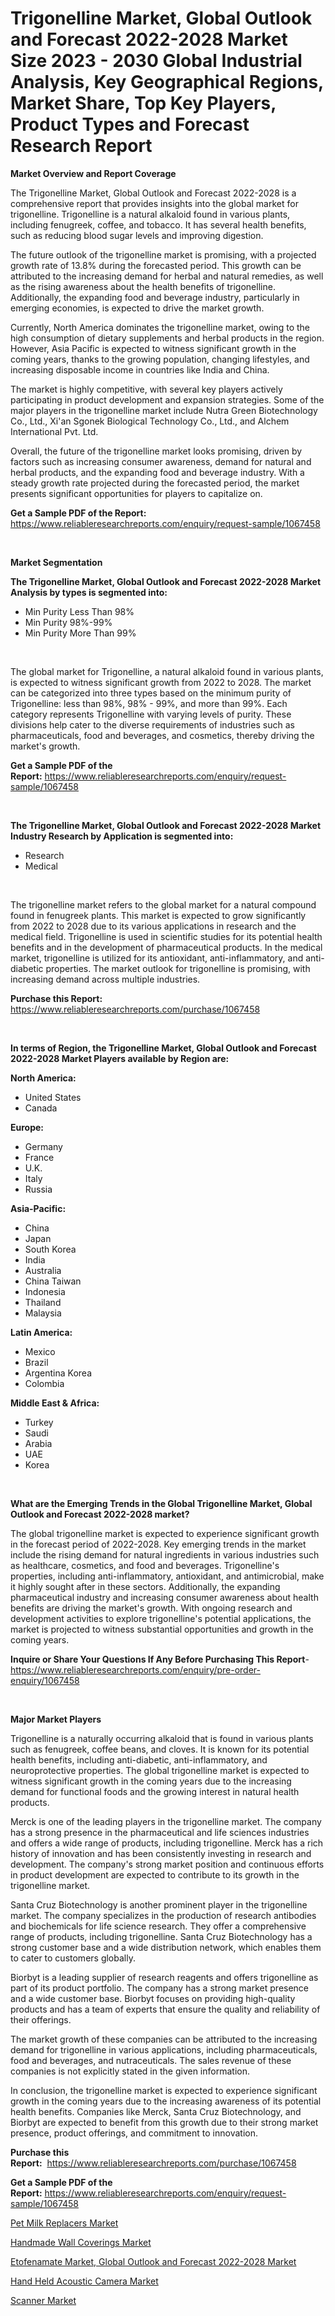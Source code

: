 <p><h1>Trigonelline Market, Global Outlook and Forecast 2022-2028 Market Size 2023 - 2030 Global Industrial Analysis, Key Geographical Regions, Market Share, Top Key Players, Product Types and Forecast Research Report</h1></p><p><strong>Market Overview and Report Coverage</strong></p>
<p><p>The Trigonelline Market, Global Outlook and Forecast 2022-2028 is a comprehensive report that provides insights into the global market for trigonelline. Trigonelline is a natural alkaloid found in various plants, including fenugreek, coffee, and tobacco. It has several health benefits, such as reducing blood sugar levels and improving digestion.</p><p>The future outlook of the trigonelline market is promising, with a projected growth rate of 13.8% during the forecasted period. This growth can be attributed to the increasing demand for herbal and natural remedies, as well as the rising awareness about the health benefits of trigonelline. Additionally, the expanding food and beverage industry, particularly in emerging economies, is expected to drive the market growth.</p><p>Currently, North America dominates the trigonelline market, owing to the high consumption of dietary supplements and herbal products in the region. However, Asia Pacific is expected to witness significant growth in the coming years, thanks to the growing population, changing lifestyles, and increasing disposable income in countries like India and China.</p><p>The market is highly competitive, with several key players actively participating in product development and expansion strategies. Some of the major players in the trigonelline market include Nutra Green Biotechnology Co., Ltd., Xi'an Sgonek Biological Technology Co., Ltd., and Alchem International Pvt. Ltd.</p><p>Overall, the future of the trigonelline market looks promising, driven by factors such as increasing consumer awareness, demand for natural and herbal products, and the expanding food and beverage industry. With a steady growth rate projected during the forecasted period, the market presents significant opportunities for players to capitalize on.</p></p>
<p><strong>Get a Sample PDF of the Report:</strong> <a href="https://www.reliableresearchreports.com/enquiry/request-sample/1067458">https://www.reliableresearchreports.com/enquiry/request-sample/1067458</a></p>
<p>&nbsp;</p>
<p><strong>Market Segmentation</strong></p>
<p><strong>The Trigonelline Market, Global Outlook and Forecast 2022-2028 Market Analysis by types is segmented into:</strong></p>
<p><ul><li>Min Purity Less Than 98%</li><li>Min Purity 98%-99%</li><li>Min Purity More Than 99%</li></ul></p>
<p>&nbsp;</p>
<p><p>The global market for Trigonelline, a natural alkaloid found in various plants, is expected to witness significant growth from 2022 to 2028. The market can be categorized into three types based on the minimum purity of Trigonelline: less than 98%, 98% - 99%, and more than 99%. Each category represents Trigonelline with varying levels of purity. These divisions help cater to the diverse requirements of industries such as pharmaceuticals, food and beverages, and cosmetics, thereby driving the market's growth.</p></p>
<p><strong>Get a Sample PDF of the Report:</strong>&nbsp;<a href="https://www.reliableresearchreports.com/enquiry/request-sample/1067458">https://www.reliableresearchreports.com/enquiry/request-sample/1067458</a></p>
<p>&nbsp;</p>
<p><strong>The Trigonelline Market, Global Outlook and Forecast 2022-2028 Market Industry Research by Application is segmented into:</strong></p>
<p><ul><li>Research</li><li>Medical</li></ul></p>
<p>&nbsp;</p>
<p><p>The trigonelline market refers to the global market for a natural compound found in fenugreek plants. This market is expected to grow significantly from 2022 to 2028 due to its various applications in research and the medical field. Trigonelline is used in scientific studies for its potential health benefits and in the development of pharmaceutical products. In the medical market, trigonelline is utilized for its antioxidant, anti-inflammatory, and anti-diabetic properties. The market outlook for trigonelline is promising, with increasing demand across multiple industries.</p></p>
<p><strong>Purchase this Report:</strong>&nbsp; <a href="https://www.reliableresearchreports.com/purchase/1067458">https://www.reliableresearchreports.com/purchase/1067458</a></p>
<p>&nbsp;</p>
<p><strong>In terms of Region, the Trigonelline Market, Global Outlook and Forecast 2022-2028 Market Players available by Region are:</strong></p>
<p>
    <p> <strong> North America: </strong>
        <ul>
            <li>United States</li>
            <li>Canada</li>
        </ul>
        </p> 
    <p> <strong> Europe: </strong>
        <ul>
            <li>Germany</li>
            <li>France</li>
            <li>U.K.</li>
            <li>Italy</li>
            <li>Russia</li>
        </ul>
        </p> 
    <p> <strong> Asia-Pacific: </strong>
        <ul>
            <li>China</li>
            <li>Japan</li>
            <li>South Korea</li>
            <li>India</li>
            <li>Australia</li>
            <li>China Taiwan</li>
            <li>Indonesia</li>
            <li>Thailand</li>
            <li>Malaysia</li>
        </ul>
        </p> 
    <p> <strong> Latin America: </strong>
        <ul>
            <li>Mexico</li>
            <li>Brazil</li>
            <li>Argentina Korea</li>
            <li>Colombia</li>
        </ul>
        </p> 
    <p> <strong> Middle East & Africa: </strong>
        <ul>
            <li>Turkey</li>
            <li>Saudi</li>
            <li>Arabia</li>
            <li>UAE</li>
            <li>Korea</li>
        </ul>
    </p>
    </p>
<p>&nbsp;</p>
<p><strong>What are the Emerging Trends in the Global Trigonelline Market, Global Outlook and Forecast 2022-2028 market?</strong></p>
<p><p>The global trigonelline market is expected to experience significant growth in the forecast period of 2022-2028. Key emerging trends in the market include the rising demand for natural ingredients in various industries such as healthcare, cosmetics, and food and beverages. Trigonelline's properties, including anti-inflammatory, antioxidant, and antimicrobial, make it highly sought after in these sectors. Additionally, the expanding pharmaceutical industry and increasing consumer awareness about health benefits are driving the market's growth. With ongoing research and development activities to explore trigonelline's potential applications, the market is projected to witness substantial opportunities and growth in the coming years.</p></p>
<p><strong>Inquire or Share Your Questions If Any Before Purchasing This Report</strong>- <a href="https://www.reliableresearchreports.com/enquiry/pre-order-enquiry/1067458">https://www.reliableresearchreports.com/enquiry/pre-order-enquiry/1067458</a></p>
<p>&nbsp;</p>
<p><strong>Major Market Players</strong></p>
<p><p>Trigonelline is a naturally occurring alkaloid that is found in various plants such as fenugreek, coffee beans, and cloves. It is known for its potential health benefits, including anti-diabetic, anti-inflammatory, and neuroprotective properties. The global trigonelline market is expected to witness significant growth in the coming years due to the increasing demand for functional foods and the growing interest in natural health products.</p><p>Merck is one of the leading players in the trigonelline market. The company has a strong presence in the pharmaceutical and life sciences industries and offers a wide range of products, including trigonelline. Merck has a rich history of innovation and has been consistently investing in research and development. The company's strong market position and continuous efforts in product development are expected to contribute to its growth in the trigonelline market.</p><p>Santa Cruz Biotechnology is another prominent player in the trigonelline market. The company specializes in the production of research antibodies and biochemicals for life science research. They offer a comprehensive range of products, including trigonelline. Santa Cruz Biotechnology has a strong customer base and a wide distribution network, which enables them to cater to customers globally.</p><p>Biorbyt is a leading supplier of research reagents and offers trigonelline as part of its product portfolio. The company has a strong market presence and a wide customer base. Biorbyt focuses on providing high-quality products and has a team of experts that ensure the quality and reliability of their offerings.</p><p>The market growth of these companies can be attributed to the increasing demand for trigonelline in various applications, including pharmaceuticals, food and beverages, and nutraceuticals. The sales revenue of these companies is not explicitly stated in the given information.</p><p>In conclusion, the trigonelline market is expected to experience significant growth in the coming years due to the increasing awareness of its potential health benefits. Companies like Merck, Santa Cruz Biotechnology, and Biorbyt are expected to benefit from this growth due to their strong market presence, product offerings, and commitment to innovation.</p></p>
<p><strong>Purchase this Report:</strong>&nbsp;&nbsp;<a href="https://www.reliableresearchreports.com/purchase/1067458">https://www.reliableresearchreports.com/purchase/1067458</a></p>
<p></p>
<p><strong>Get a Sample PDF of the Report:</strong>&nbsp;<a href="https://www.reliableresearchreports.com/enquiry/request-sample/1067458">https://www.reliableresearchreports.com/enquiry/request-sample/1067458</a></p>
<p><p><a href="https://medium.com/@ruthmorales25/pet-milk-replacers-market-size-growth-forecast-2023-2030-c994b4c903b5">Pet Milk Replacers Market</a></p><p><a href="https://medium.com/@loriwatson1948/handmade-wall-coverings-market-size-growth-forecast-2023-2030-418963cd61f7">Handmade Wall Coverings Market</a></p><p><a href="https://github.com/JameTravis/Market-Research-Report-List-1/blob/main/etofenamate-market-global-outlook-and-forecast-2022-2028-market.md">Etofenamate Market, Global Outlook and Forecast 2022-2028 Market</a></p><p><a href="https://www.reportprime.com/hand-held-acoustic-camera-r5592">Hand Held Acoustic Camera Market</a></p><p><a href="https://www.linkedin.com/pulse/scanner-market-size-growth-forecast-from-2023-2030-s82ne/">Scanner Market</a></p></p>